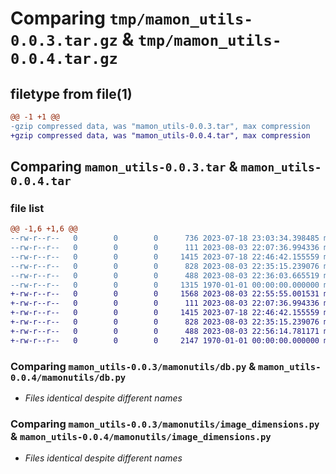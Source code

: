 # Comparing `tmp/mamon_utils-0.0.3.tar.gz` & `tmp/mamon_utils-0.0.4.tar.gz`

## filetype from file(1)

```diff
@@ -1 +1 @@
-gzip compressed data, was "mamon_utils-0.0.3.tar", max compression
+gzip compressed data, was "mamon_utils-0.0.4.tar", max compression
```

## Comparing `mamon_utils-0.0.3.tar` & `mamon_utils-0.0.4.tar`

### file list

```diff
@@ -1,6 +1,6 @@
--rw-r--r--   0        0        0      736 2023-07-18 23:03:34.398485 mamon_utils-0.0.3/README_PYPI.md
--rw-r--r--   0        0        0      111 2023-08-03 22:07:36.994336 mamon_utils-0.0.3/mamonutils/__init__.py
--rw-r--r--   0        0        0     1415 2023-07-18 22:46:42.155559 mamon_utils-0.0.3/mamonutils/db.py
--rw-r--r--   0        0        0      828 2023-08-03 22:35:15.239076 mamon_utils-0.0.3/mamonutils/image_dimensions.py
--rw-r--r--   0        0        0      488 2023-08-03 22:36:03.665519 mamon_utils-0.0.3/pyproject.toml
--rw-r--r--   0        0        0     1315 1970-01-01 00:00:00.000000 mamon_utils-0.0.3/PKG-INFO
+-rw-r--r--   0        0        0     1568 2023-08-03 22:55:55.001531 mamon_utils-0.0.4/README_PYPI.md
+-rw-r--r--   0        0        0      111 2023-08-03 22:07:36.994336 mamon_utils-0.0.4/mamonutils/__init__.py
+-rw-r--r--   0        0        0     1415 2023-07-18 22:46:42.155559 mamon_utils-0.0.4/mamonutils/db.py
+-rw-r--r--   0        0        0      828 2023-08-03 22:35:15.239076 mamon_utils-0.0.4/mamonutils/image_dimensions.py
+-rw-r--r--   0        0        0      488 2023-08-03 22:56:14.781171 mamon_utils-0.0.4/pyproject.toml
+-rw-r--r--   0        0        0     2147 1970-01-01 00:00:00.000000 mamon_utils-0.0.4/PKG-INFO
```

### Comparing `mamon_utils-0.0.3/mamonutils/db.py` & `mamon_utils-0.0.4/mamonutils/db.py`

 * *Files identical despite different names*

### Comparing `mamon_utils-0.0.3/mamonutils/image_dimensions.py` & `mamon_utils-0.0.4/mamonutils/image_dimensions.py`

 * *Files identical despite different names*

